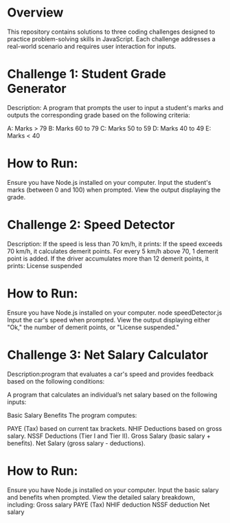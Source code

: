 # Overview
This repository contains solutions to three coding challenges designed to practice problem-solving skills in JavaScript. Each challenge addresses a real-world scenario and requires user interaction for inputs.

# Challenge 1: Student Grade Generator
Description:
A program that prompts the user to input a student's marks and outputs the corresponding grade based on the following criteria:

A: Marks > 79
B: Marks 60 to 79
C: Marks 50 to 59
D: Marks 40 to 49
E: Marks < 40

# How to Run:
Ensure you have Node.js installed on your computer.
Input the student's marks (between 0 and 100) when prompted.
View the output displaying the grade.

# Challenge 2: Speed Detector
Description:
If the speed is less than 70 km/h, it prints:
If the speed exceeds 70 km/h, it calculates demerit points.
For every 5 km/h above 70, 1 demerit point is added.
If the driver accumulates more than 12 demerit points, it prints:
License suspended

# How to Run:
Ensure you have Node.js installed on your computer.
node speedDetector.js
Input the car's speed when prompted.
View the output displaying either "Ok," the number of demerit points, or "License suspended."

# Challenge 3: Net Salary Calculator
Description:program that evaluates a car's speed and provides feedback based on the following conditions:

A program that calculates an individual’s net salary based on the following inputs:

Basic Salary
Benefits
The program computes:

PAYE (Tax) based on current tax brackets.
NHIF Deductions based on gross salary.
NSSF Deductions (Tier I and Tier II).
Gross Salary (basic salary + benefits).
Net Salary (gross salary - deductions).

# How to Run:
Ensure you have Node.js installed on your computer.
Input the basic salary and benefits when prompted.
View the detailed salary breakdown, including:
Gross salary
PAYE (Tax)
NHIF deduction
NSSF deduction
Net salary